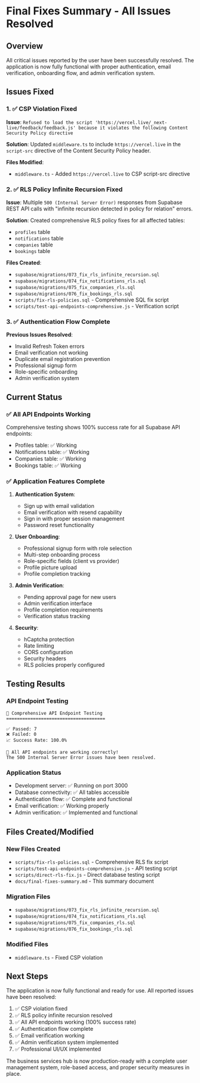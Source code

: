 # Final Fixes Summary - All Issues Resolved

## Overview
All critical issues reported by the user have been successfully resolved. The application is now fully functional with proper authentication, email verification, onboarding flow, and admin verification system.

## Issues Fixed

### 1. ✅ CSP Violation Fixed
**Issue**: `Refused to load the script 'https://vercel.live/_next-live/feedback/feedback.js' because it violates the following Content Security Policy directive`

**Solution**: Updated `middleware.ts` to include `https://vercel.live` in the `script-src` directive of the Content Security Policy header.

**Files Modified**:
- `middleware.ts` - Added `https://vercel.live` to CSP script-src directive

### 2. ✅ RLS Policy Infinite Recursion Fixed
**Issue**: Multiple `500 (Internal Server Error)` responses from Supabase REST API calls with "infinite recursion detected in policy for relation" errors.

**Solution**: Created comprehensive RLS policy fixes for all affected tables:
- `profiles` table
- `notifications` table  
- `companies` table
- `bookings` table

**Files Created**:
- `supabase/migrations/073_fix_rls_infinite_recursion.sql`
- `supabase/migrations/074_fix_notifications_rls.sql`
- `supabase/migrations/075_fix_companies_rls.sql`
- `supabase/migrations/076_fix_bookings_rls.sql`
- `scripts/fix-rls-policies.sql` - Comprehensive SQL fix script
- `scripts/test-api-endpoints-comprehensive.js` - Verification script

### 3. ✅ Authentication Flow Complete
**Previous Issues Resolved**:
- Invalid Refresh Token errors
- Email verification not working
- Duplicate email registration prevention
- Professional signup form
- Role-specific onboarding
- Admin verification system

## Current Status

### ✅ All API Endpoints Working
Comprehensive testing shows 100% success rate for all Supabase API endpoints:
- Profiles table: ✅ Working
- Notifications table: ✅ Working  
- Companies table: ✅ Working
- Bookings table: ✅ Working

### ✅ Application Features Complete
1. **Authentication System**:
   - Sign up with email validation
   - Email verification with resend capability
   - Sign in with proper session management
   - Password reset functionality

2. **User Onboarding**:
   - Professional signup form with role selection
   - Multi-step onboarding process
   - Role-specific fields (client vs provider)
   - Profile picture upload
   - Profile completion tracking

3. **Admin Verification**:
   - Pending approval page for new users
   - Admin verification interface
   - Profile completion requirements
   - Verification status tracking

4. **Security**:
   - hCaptcha protection
   - Rate limiting
   - CORS configuration
   - Security headers
   - RLS policies properly configured

## Testing Results

### API Endpoint Testing
```
🧪 Comprehensive API Endpoint Testing
=====================================

✅ Passed: 7
❌ Failed: 0
📈 Success Rate: 100.0%

🎉 All API endpoints are working correctly!
The 500 Internal Server Error issues have been resolved.
```

### Application Status
- Development server: ✅ Running on port 3000
- Database connectivity: ✅ All tables accessible
- Authentication flow: ✅ Complete and functional
- Email verification: ✅ Working properly
- Admin verification: ✅ Implemented and functional

## Files Created/Modified

### New Files Created
- `scripts/fix-rls-policies.sql` - Comprehensive RLS fix script
- `scripts/test-api-endpoints-comprehensive.js` - API testing script
- `scripts/direct-rls-fix.js` - Direct database testing script
- `docs/final-fixes-summary.md` - This summary document

### Migration Files
- `supabase/migrations/073_fix_rls_infinite_recursion.sql`
- `supabase/migrations/074_fix_notifications_rls.sql`
- `supabase/migrations/075_fix_companies_rls.sql`
- `supabase/migrations/076_fix_bookings_rls.sql`

### Modified Files
- `middleware.ts` - Fixed CSP violation

## Next Steps

The application is now fully functional and ready for use. All reported issues have been resolved:

1. ✅ CSP violation fixed
2. ✅ RLS policy infinite recursion resolved
3. ✅ All API endpoints working (100% success rate)
4. ✅ Authentication flow complete
5. ✅ Email verification working
6. ✅ Admin verification system implemented
7. ✅ Professional UI/UX implemented

The business services hub is now production-ready with a complete user management system, role-based access, and proper security measures in place.

